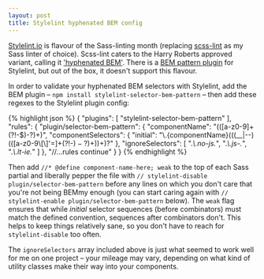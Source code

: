 ```yaml
---
layout: post
title: Stylelint hyphenated BEM config
---
```


<p class="lead"><a href="http://stylelint.io">Stylelint.io</a> is flavour of the Sass-linting month (replacing <a href="https://github.com/brigade/scss-lint">scss-lint</a> as my Sass linter of choice). Scss-lint caters to the Harry Roberts approved variant, calling it <a href="http://csswizardry.com/2013/01/mindbemding-getting-your-head-round-bem-syntax/">'hyphenated BEM'</a>. There is a <a href="https://github.com/davidtheclark/stylelint-selector-bem-pattern">BEM pattern plugin</a> for Stylelint, but out of the box, it doesn't support this flavour.</p>

In order to validate your hyphenated BEM selectors with Stylelint, add the BEM plugin – `npm install stylelint-selector-bem-pattern` – then add these regexes to the Stylelint plugin config:

{% highlight json %}
{
  "plugins": [
    "stylelint-selector-bem-pattern"
  ],
  "rules": {
    "plugin/selector-bem-pattern": {
      "componentName": "(([a-z0-9]+(?!-$)-?)+)",
      "componentSelectors": {
        "initial": "\\.{componentName}(((__|--)(([a-z0-9\\[\\]'=]+(?!-$)-?)+))+)?$"
      },
      "ignoreSelectors": [
        ".*\\.no-js.*",
        ".*\\.js-.*",
        ".*\\.lt-ie.*"
      ]
    },
    "//...rules continue"
  }
}
{% endhighlight %}

Then add `//* @define component-name-here; weak` to the top of each Sass partial and liberally pepper the file with `// stylelint-disable plugin/selector-bem-pattern` before any lines on which you don't care that you're not being BEMmy enough (you can start caring again with `// stylelint-enable plugin/selector-bem-pattern` below). The `weak` flag ensures that while *initial* selector sequences (before combinators) must match the defined convention, sequences after combinators don't. This helps to keep things relatively sane, so you don't have to reach for `stylelint-disable` too often.

The `ignoreSelectors` array included above is just what seemed to work well for me on one project – your mileage may vary, depending on what kind of utility classes make their way into your components.

